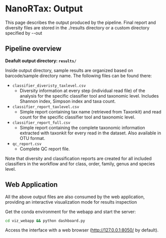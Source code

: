 # NanoRTax: Output

This page describes the output produced by the pipeline. Final report and diversity files are stored in the ./results directory or a custom directory specified by --out

## Pipeline overview

**Deafult output directory: `results/`**

Inside output directory, sample results are organized based on barcode/sample directory name. The following files can be found there:

* `classifier_diveristy_taxlevel.csv`
  * Diversity information at every step (individual read file) of the analysis for the specific classifier tool and taxonomic level. Includes Shannon index, Simpson index and taxa count.
* `classifier_report_taxlevel.csv`
  * Simple report containing tax name (retrieved from Taxonkit) and read count for the specific classifier tool and taxonomic level. 
* `classifier_report_full.csv`
  * Simple report containing the complete taxonomic information extracted with taxonkit for every read in the dataset. Also available in OTU format.
* `qc_report.csv`
  * Complete QC report file.

Note that diversity and classification reports are created for all included classifiers in the workflow and for class, order, family, genus and species level.

## Web Application

All the above output files are also consumed by the web application, providing an interactive visualization mode for results inspection

Get the conda environment for the webapp and start the server:
```bash
cd viz_webapp && python dashboard.py
```
Access the interface with a web browser (http://127.0.0.1:8050/ by default).
